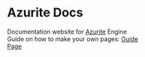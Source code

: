 # Azurite Docs
Documentation website for [Azurite](https://github.com/Games-With-Gabe-Community/Azurite) Engine<br>
Guide on how to make your own pages: [Guide](https://games-with-gabe-community.github.io/Azurite-Docs/tutorials/creating-docs.html)<br/>
[Page](https://games-with-gabe-community.github.io/Azurite-Docs/)
